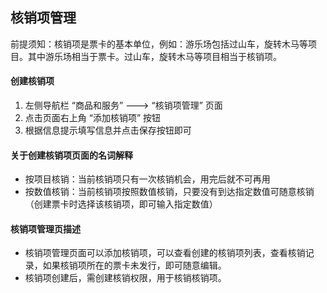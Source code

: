 ## 核销项管理

前提须知：核销项是票卡的基本单位，例如：游乐场包括过山车，旋转木马等项目。其中游乐场相当于票卡。过山车，旋转木马等项目相当于核销项。

#### 创建核销项

1. 左侧导航栏 “商品和服务” ---> “核销项管理” 页面
2. 点击页面右上角 “添加核销项” 按钮
3. 根据信息提示填写信息并点击保存按钮即可

#### 关于创建核销项页面的名词解释

- 按项目核销：当前核销项只有一次核销机会，用完后就不可再用
- 按数值核销：当前核销项按照数值核销，只要没有到达指定数值可随意核销（创建票卡时选择该核销项，即可输入指定数值）

#### 核销项管理页描述

- 核销项管理页面可以添加核销项，可以查看创建的核销项列表，查看核销记录，如果核销项所在的票卡未发行，即可随意编辑。
- 核销项创建后，需创建核销权限，用于核销核销项。

